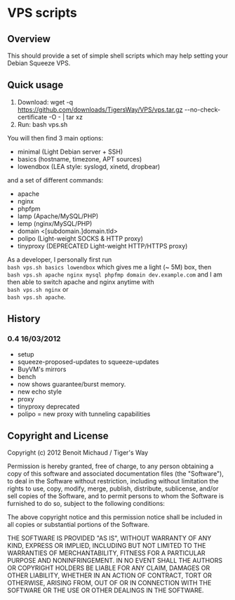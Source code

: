 # VPS scripts

## Overview

This should provide a set of simple shell scripts which may help setting your
Debian Squeeze VPS.

## Quick usage

1. Download: wget -q https://github.com/downloads/TigersWay/VPS/vps.tar.gz --no-check-certificate -O - | tar xz
2. Run: bash vps.sh

You will then find 3 main options:

* minimal (Light Debian server + SSH)
* basics (hostname, timezone, APT sources)
* lowendbox (LEA style: syslogd, xinetd, dropbear)

and a set of different commands:

* apache
* nginx
* phpfpm
* lamp (Apache/MySQL/PHP)
* lemp (nginx/MySQL/PHP)
* domain <[subdomain.]domain.tld>
* polipo (Light-weight SOCKS & HTTP proxy)
* tinyproxy (DEPRECATED Light-weight HTTP/HTTPS proxy)

As a developer, I personally first run  
`bash vps.sh basics lowendbox` which gives me a light (~ 5M) box, then  
`bash vps.sh apache nginx mysql phpfmp domain dev.example.com` and I am then able to switch apache and nginx anytime with  
`bash vps.sh nginx` or  
`bash vps.sh apache`.

## History

### 0.4 16/03/2012
* setup
 * squeeze-proposed-updates to squeeze-updates
 * BuyVM's mirrors
* bench
 * now shows guarantee/burst memory.
 * new echo style
* proxy
 * tinyproxy deprecated
 * polipo = new proxy with tunneling capabilities

## Copyright and License

Copyright (c) 2012 Benoit Michaud / Tiger's Way

Permission is hereby granted, free of charge, to any person obtaining a copy
of this software and associated documentation files (the "Software"), to deal
in the Software without restriction, including without limitation the rights
to use, copy, modify, merge, publish, distribute, sublicense, and/or sell
copies of the Software, and to permit persons to whom the Software is
furnished to do so, subject to the following conditions:

The above copyright notice and this permission notice shall be included in
all copies or substantial portions of the Software.

THE SOFTWARE IS PROVIDED "AS IS", WITHOUT WARRANTY OF ANY KIND, EXPRESS OR
IMPLIED, INCLUDING BUT NOT LIMITED TO THE WARRANTIES OF MERCHANTABILITY,
FITNESS FOR A PARTICULAR PURPOSE AND NONINFRINGEMENT. IN NO EVENT SHALL THE
AUTHORS OR COPYRIGHT HOLDERS BE LIABLE FOR ANY CLAIM, DAMAGES OR OTHER
LIABILITY, WHETHER IN AN ACTION OF CONTRACT, TORT OR OTHERWISE, ARISING FROM,
OUT OF OR IN CONNECTION WITH THE SOFTWARE OR THE USE OR OTHER DEALINGS IN
THE SOFTWARE.
